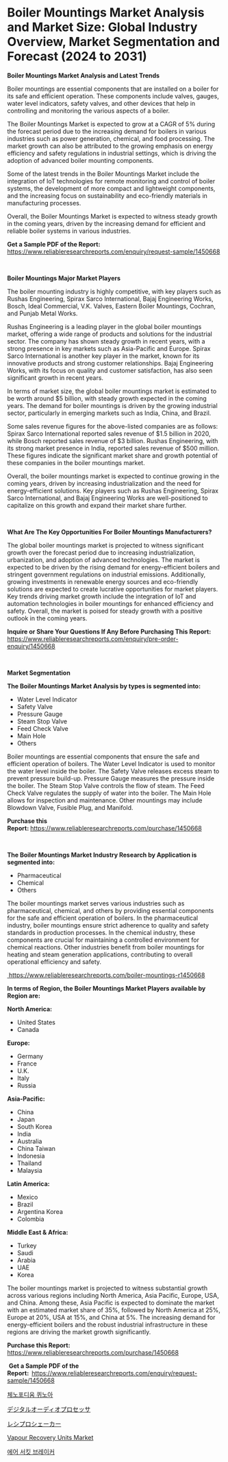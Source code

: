 <p><h1>Boiler Mountings Market Analysis and Market Size: Global Industry Overview, Market Segmentation and Forecast (2024 to 2031)</h1></p><p><strong>Boiler Mountings Market Analysis and Latest Trends</strong></p>
<p><p>Boiler mountings are essential components that are installed on a boiler for its safe and efficient operation. These components include valves, gauges, water level indicators, safety valves, and other devices that help in controlling and monitoring the various aspects of a boiler.</p><p>The Boiler Mountings Market is expected to grow at a CAGR of 5% during the forecast period due to the increasing demand for boilers in various industries such as power generation, chemical, and food processing. The market growth can also be attributed to the growing emphasis on energy efficiency and safety regulations in industrial settings, which is driving the adoption of advanced boiler mounting components.</p><p>Some of the latest trends in the Boiler Mountings Market include the integration of IoT technologies for remote monitoring and control of boiler systems, the development of more compact and lightweight components, and the increasing focus on sustainability and eco-friendly materials in manufacturing processes.</p><p>Overall, the Boiler Mountings Market is expected to witness steady growth in the coming years, driven by the increasing demand for efficient and reliable boiler systems in various industries.</p></p>
<p><strong>Get a Sample PDF of the Report:&nbsp;</strong> <a href="https://www.reliableresearchreports.com/enquiry/request-sample/1450668">https://www.reliableresearchreports.com/enquiry/request-sample/1450668</a></p>
<p>&nbsp;</p>
<p><strong>Boiler Mountings Major Market Players</strong></p>
<p><p>The boiler mounting industry is highly competitive, with key players such as Rushas Engineering, Spirax Sarco International, Bajaj Engineering Works, Bosch, Ideal Commercial, V.K. Valves, Eastern Boiler Mountings, Cochran, and Punjab Metal Works. </p><p>Rushas Engineering is a leading player in the global boiler mountings market, offering a wide range of products and solutions for the industrial sector. The company has shown steady growth in recent years, with a strong presence in key markets such as Asia-Pacific and Europe. Spirax Sarco International is another key player in the market, known for its innovative products and strong customer relationships. Bajaj Engineering Works, with its focus on quality and customer satisfaction, has also seen significant growth in recent years.</p><p>In terms of market size, the global boiler mountings market is estimated to be worth around $5 billion, with steady growth expected in the coming years. The demand for boiler mountings is driven by the growing industrial sector, particularly in emerging markets such as India, China, and Brazil.</p><p>Some sales revenue figures for the above-listed companies are as follows: Spirax Sarco International reported sales revenue of $1.5 billion in 2020, while Bosch reported sales revenue of $3 billion. Rushas Engineering, with its strong market presence in India, reported sales revenue of $500 million. These figures indicate the significant market share and growth potential of these companies in the boiler mountings market. </p><p>Overall, the boiler mountings market is expected to continue growing in the coming years, driven by increasing industrialization and the need for energy-efficient solutions. Key players such as Rushas Engineering, Spirax Sarco International, and Bajaj Engineering Works are well-positioned to capitalize on this growth and expand their market share further.</p></p>
<p>&nbsp;</p>
<p><strong>What Are The Key Opportunities For Boiler Mountings Manufacturers?</strong></p>
<p><p>The global boiler mountings market is projected to witness significant growth over the forecast period due to increasing industrialization, urbanization, and adoption of advanced technologies. The market is expected to be driven by the rising demand for energy-efficient boilers and stringent government regulations on industrial emissions. Additionally, growing investments in renewable energy sources and eco-friendly solutions are expected to create lucrative opportunities for market players. Key trends driving market growth include the integration of IoT and automation technologies in boiler mountings for enhanced efficiency and safety. Overall, the market is poised for steady growth with a positive outlook in the coming years.</p></p>
<p><strong>Inquire or Share Your Questions If Any Before Purchasing This Report:</strong> <a href="https://www.reliableresearchreports.com/enquiry/pre-order-enquiry/1450668">https://www.reliableresearchreports.com/enquiry/pre-order-enquiry/1450668</a></p>
<p>&nbsp;</p>
<p><strong>Market Segmentation</strong></p>
<p><strong>The Boiler Mountings Market Analysis by types is segmented into:</strong></p>
<p><ul><li>Water Level Indicator</li><li>Safety Valve</li><li>Pressure Gauge</li><li>Steam Stop Valve</li><li>Feed Check Valve</li><li>Main Hole</li><li>Others</li></ul></p>
<p><p>Boiler mountings are essential components that ensure the safe and efficient operation of boilers. The Water Level Indicator is used to monitor the water level inside the boiler. The Safety Valve releases excess steam to prevent pressure build-up. Pressure Gauge measures the pressure inside the boiler. The Steam Stop Valve controls the flow of steam. The Feed Check Valve regulates the supply of water into the boiler. The Main Hole allows for inspection and maintenance. Other mountings may include Blowdown Valve, Fusible Plug, and Manifold.</p></p>
<p><strong>Purchase this Report:&nbsp;</strong><a href="https://www.reliableresearchreports.com/purchase/1450668">https://www.reliableresearchreports.com/purchase/1450668</a></p>
<p>&nbsp;</p>
<p><strong>The Boiler Mountings Market Industry Research by Application is segmented into:</strong></p>
<p><ul><li>Pharmaceutical</li><li>Chemical</li><li>Others</li></ul></p>
<p><p>The boiler mountings market serves various industries such as pharmaceutical, chemical, and others by providing essential components for the safe and efficient operation of boilers. In the pharmaceutical industry, boiler mountings ensure strict adherence to quality and safety standards in production processes. In the chemical industry, these components are crucial for maintaining a controlled environment for chemical reactions. Other industries benefit from boiler mountings for heating and steam generation applications, contributing to overall operational efficiency and safety.</p></p>
<p><a href="https://www.reliableresearchreports.com/boiler-mountings-r1450668">&nbsp;https://www.reliableresearchreports.com/boiler-mountings-r1450668</a></p>
<p><strong>In terms of Region, the Boiler Mountings Market Players available by Region are:</strong></p>
<p>
    <p> <strong> North America: </strong>
        <ul>
            <li>United States</li>
            <li>Canada</li>
        </ul>
        </p> 
    <p> <strong> Europe: </strong>
        <ul>
            <li>Germany</li>
            <li>France</li>
            <li>U.K.</li>
            <li>Italy</li>
            <li>Russia</li>
        </ul>
        </p> 
    <p> <strong> Asia-Pacific: </strong>
        <ul>
            <li>China</li>
            <li>Japan</li>
            <li>South Korea</li>
            <li>India</li>
            <li>Australia</li>
            <li>China Taiwan</li>
            <li>Indonesia</li>
            <li>Thailand</li>
            <li>Malaysia</li>
        </ul>
        </p> 
    <p> <strong> Latin America: </strong>
        <ul>
            <li>Mexico</li>
            <li>Brazil</li>
            <li>Argentina Korea</li>
            <li>Colombia</li>
        </ul>
        </p> 
    <p> <strong> Middle East & Africa: </strong>
        <ul>
            <li>Turkey</li>
            <li>Saudi</li>
            <li>Arabia</li>
            <li>UAE</li>
            <li>Korea</li>
        </ul>
    </p>
    </p>
<p><p>The boiler mountings market is projected to witness substantial growth across various regions including North America, Asia Pacific, Europe, USA, and China. Among these, Asia Pacific is expected to dominate the market with an estimated market share of 35%, followed by North America at 25%, Europe at 20%, USA at 15%, and China at 5%. The increasing demand for energy-efficient boilers and the robust industrial infrastructure in these regions are driving the market growth significantly.</p></p>
<p><strong>Purchase this Report: </strong><a href="https://www.reliableresearchreports.com/purchase/1450668">https://www.reliableresearchreports.com/purchase/1450668</a></p>
<p>&nbsp;<strong>Get a Sample PDF of the Report:&nbsp;&nbsp;</strong><a href="https://www.reliableresearchreports.com/enquiry/request-sample/1450668">https://www.reliableresearchreports.com/enquiry/request-sample/1450668</a></p>
<p><strong></strong></p>
<p><p><a href="https://github.com/fernandotryO5lson96765/Market-Research-Report-List-1/blob/main/694541432698.md">체노포디움 퀴노아</a></p><p><a href="https://github.com/mm14022023/Market-Research-Report-List-1/blob/main/292818335696.md">デジタルオーディオプロセッサ</a></p><p><a href="https://medium.com/@darieenson678546/%E3%83%AC%E3%82%B7%E3%83%97%E3%83%AD%E3%82%B1%E3%83%BC%E3%82%B7%E3%83%A7%E3%83%B3%E6%8C%AF%E7%9B%AA%E5%99%A8%E5%B8%82%E5%A0%B4%E3%81%AE%E8%A6%8F%E6%A8%A1%E3%81%A8%E5%B8%82%E5%A0%B4%E5%8B%95%E5%90%91-%E5%AE%8C%E5%85%A8%E3%81%AA%E7%94%A3%E6%A5%AD%E6%A6%82%E8%A6%81-2024%E5%B9%B4%E3%81%8B%E3%82%892031%E5%B9%B4%E3%81%BE%E3%81%A7-18301d3fcc95">レシプロシェーカー</a></p><p><a href="https://github.com/marloy8/Market-Research-Report-List-4/blob/main/vapour-recovery-units-market.md">Vapour Recovery Units Market</a></p><p><a href="https://medium.com/@dayanarunolfsdottir/%EA%B3%B5%EA%B8%B0-%ED%9A%8C%EB%A1%9C-%EC%B0%A8%EB%8B%A8%EA%B8%B0-%EC%8B%9C%EC%9E%A5-2031%EB%85%84%EA%B9%8C%EC%A7%80%EC%9D%98-%ED%8A%B8%EB%A0%8C%EB%93%9C-%EC%98%88%EC%B8%A1-%EB%B0%8F-%EA%B2%BD%EC%9F%81-%EB%B6%84%EC%84%9D-ffdcae440168">에어 서킷 브레이커</a></p></p>